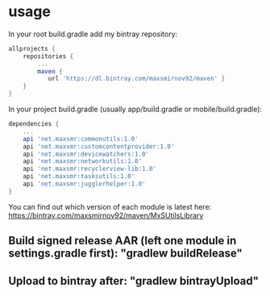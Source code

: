 # usage

In your root build.gradle add my bintray repository:

``` groovy
allprojects {
    repositories {
        ...
        maven {
           url 'https://dl.bintray.com/maxsmirnov92/maven' }
    }
}
```

In your project build.gradle (usually app/build.gradle or mobile/build.gradle):

``` groovy
dependencies {
    ...
    api 'net.maxsmr:commonutils:1.0'
    api 'net.maxsmr:customcontentprovider:1.0'
    api 'net.maxsmr:devicewatchers:1.0'
    api 'net.maxsmr:networkutils:1.0'
    api 'net.maxsmr:recyclerview-lib:1.0'
    api 'net.maxsmr:tasksutils:1.0'
    api 'net.maxsmr:jugglerhelper:1.0'
}
```

You can find out which version of each module is latest here: https://bintray.com/maxsmirnov92/maven/MxSUtilsLibrary

## Build signed release AAR (left one module in settings.gradle first): "gradlew buildRelease"
## Upload to bintray after: "gradlew bintrayUpload"